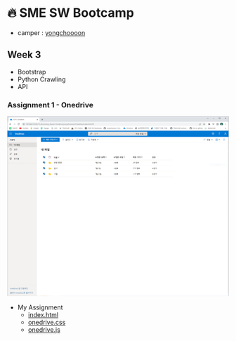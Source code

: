 # :fire: SME SW Bootcamp
- camper : [yongchoooon](https://github.com/yongchoooon)
## Week 3
- Bootstrap
- Python Crawling
- API

### Assignment 1 - Onedrive

<img src="./OneDrive/YCH's_OneDrive.PNG" alt="YCH's_OneDrive" title="YCH's_OneDrive" width="800px">

- My Assignment
  - [index.html](./Onedrive/index.html)
  - [onedrive.css](./Onedrive/onedrive.css)
  - [onedrive.js](./Onedrive/onedrive.js)
